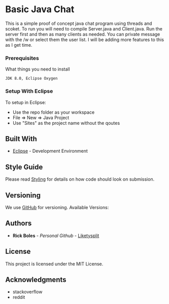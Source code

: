 # Basic Java Chat

This is a simple proof of concept java chat program using threads and scoket. To run you will need to compile Server.java and Client.java. Run the server first and then as many clients as needed. You can private message with the /w <usernamehere> <messagegoeshere> or select them the user list. I will be adding more features to this as I get time.

### Prerequisites

What things you need to install

```
JDK 8.0, Eclipse Oxygen
```

### Setup With Eclipse

To setup in Eclipse:

-   Use the repo folder as your workspace
-   File => New => Java Project
-   Use "Sites" as the project name without the qoutes

## Built With

-   [Eclipse](https://www.eclipse.org/) - Development Environment

## Style Guide

Please read [Styling](Styling.md) for details on how code should look on submission.

## Versioning

We use [GitHub](http://github.com/) for versioning. Available Versions:


## Authors

-   **Rick Boles** - _Personal Github_ - [Liketysplit](https://github.com/liketysplit)

## License

This project is licensed under the MIT License.

## Acknowledgments

-   stackoverflow
-   reddit
